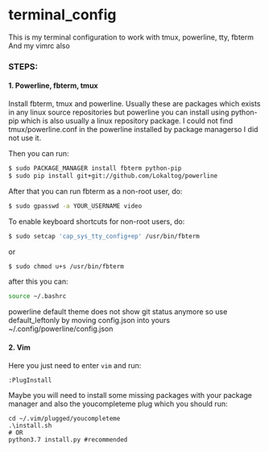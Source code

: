 # terminal_config
This is my terminal configuration to work with tmux, powerline, tty, fbterm
And my vimrc also

### STEPS:

#### 1. Powerline, fbterm, tmux

Install fbterm, tmux and powerline.
Usually these are packages which exists in any linux source repositories but powerline you can install using python-pip which is also usually a linux repository package.
I could not find tmux/powerline.conf in the powerline installed by package managerso I did not use it.

Then you can run:
```bash
$ sudo PACKAGE_MANAGER install fbterm python-pip
$ sudo pip install git+git://github.com/Lokaltog/powerline
```
After that you can run fbterm as a non-root user, do:
```bash
$ sudo gpasswd -a YOUR_USERNAME video
```
To enable keyboard shortcuts for non-root users, do:
```bash
$ sudo setcap 'cap_sys_tty_config+ep' /usr/bin/fbterm
```
or
```bash
$ sudo chmod u+s /usr/bin/fbterm
```

after this you can:
```bash
source ~/.bashrc
```
powerline default theme does not show git status anymore so use default_leftonly by moving config.json into yours ~/.config/powerline/config.json

#### 2. Vim

Here you just need to enter `vim` and run:
```
:PlugInstall
```
Maybe you will need to install some missing packages with your package manager and also the youcompleteme plug which you should run:
```
cd ~/.vim/plugged/youcompleteme
.\install.sh
# OR
python3.7 install.py #recommended
```
